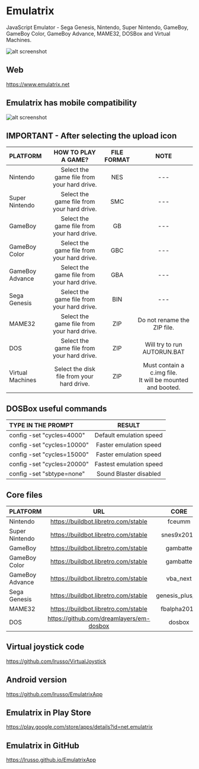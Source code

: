 # Emulatrix

JavaScript Emulator - Sega Genesis, Nintendo, Super Nintendo, GameBoy, GameBoy Color, GameBoy Advance, MAME32, DOSBox and Virtual Machines.

![alt screenshot](https://raw.githubusercontent.com/lrusso/Emulatrix/master/Emulatrix1.png)

## Web

https://www.emulatrix.net

## Emulatrix has mobile compatibility

![alt screenshot](https://raw.githubusercontent.com/lrusso/Emulatrix/master/Emulatrix2.png)


## IMPORTANT - After selecting the upload icon

| PLATFORM  | HOW TO PLAY A GAME?  | FILE FORMAT | NOTE |
| :------------ |:---------------:| :-----:| :-----:|
| Nintendo | Select the game file from your hard drive. | NES | --- | 
| Super Nintendo | Select the game file from your hard drive. | SMC | --- |
| GameBoy | Select the game file from your hard drive. | GB | --- |
| GameBoy Color | Select the game file from your hard drive. | GBC | --- |
| GameBoy Advance | Select the game file from your hard drive. | GBA | --- |
| Sega Genesis | Select the game file from your hard drive. | BIN | --- |
| MAME32 | Select the game file from your hard drive. | ZIP | Do not rename the ZIP file. |
| DOS | Select the game file from your hard drive. | ZIP | Will try to run AUTORUN.BAT |
| Virtual Machines | Select the disk file from your hard drive. | ZIP | Must contain a c.img file.<br/>It will be mounted and booted. |

## DOSBox useful commands

| TYPE IN THE PROMPT  | RESULT  |
| :------------ |:---------------:|
| config -set "cycles=4000" | Default emulation speed |
| config -set "cycles=10000" | Faster emulation speed |
| config -set "cycles=15000" | Faster emulation speed |
| config -set "cycles=20000" | Fastest emulation speed |
| config -set "sbtype=none" | Sound Blaster disabled |

## Core files

| PLATFORM  | URL  | CORE |
| :------------ |:---------------:| :-----:|
| Nintendo | https://buildbot.libretro.com/stable | fceumm |
| Super Nintendo | https://buildbot.libretro.com/stable | snes9x2010 |
| GameBoy | https://buildbot.libretro.com/stable | gambatte |
| GameBoy Color | https://buildbot.libretro.com/stable | gambatte |
| GameBoy Advance | https://buildbot.libretro.com/stable | vba_next |
| Sega Genesis | https://buildbot.libretro.com/stable | genesis_plus_gx |
| MAME32 | https://buildbot.libretro.com/stable | fbalpha2012 |
| DOS | https://github.com/dreamlayers/em-dosbox | dosbox |

## Virtual joystick code

https://github.com/lrusso/VirtualJoystick

## Android version

https://github.com/lrusso/EmulatrixApp

## Emulatrix in Play Store

https://play.google.com/store/apps/details?id=net.emulatrix

## Emulatrix in GitHub

https://lrusso.github.io/EmulatrixApp
